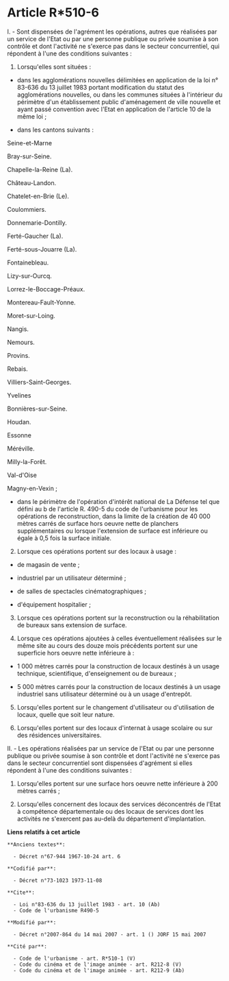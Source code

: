 # Article R*510-6

I. - Sont dispensées de l'agrément les opérations, autres que réalisées par un service de l'Etat ou par une personne publique
ou privée soumise à son contrôle et dont l'activité ne s'exerce pas dans le secteur concurrentiel, qui répondent à l'une des
conditions suivantes :

1. Lorsqu'elles sont situées :

- dans les agglomérations nouvelles délimitées en application de la loi n° 83-636 du 13 juillet 1983 portant modification du
statut des agglomérations nouvelles, ou dans les communes situées à l'intérieur du périmètre d'un établissement public
d'aménagement de ville nouvelle et ayant passé convention avec l'Etat en application de l'article 10 de la même loi ;

- dans les cantons suivants :

Seine-et-Marne

Bray-sur-Seine.

Chapelle-la-Reine (La).

Château-Landon.

Chatelet-en-Brie (Le).

Coulommiers.

Donnemarie-Dontilly.

Ferté-Gaucher (La).

Ferté-sous-Jouarre (La).

Fontainebleau.

Lizy-sur-Ourcq.

Lorrez-le-Boccage-Préaux.

Montereau-Fault-Yonne.

Moret-sur-Loing.

Nangis.

Nemours.

Provins.

Rebais.

Villiers-Saint-Georges.

Yvelines

Bonnières-sur-Seine.

Houdan.

Essonne

Méréville.

Milly-la-Forêt.

Val-d'Oise

Magny-en-Vexin ;

- dans le périmètre de l'opération d'intérêt national de La Défense tel que défini au b de l'article R. 490-5 du code de
l'urbanisme pour les opérations de reconstruction, dans la limite de la création de 40 000 mètres carrés de surface hors
oeuvre nette de planchers supplémentaires ou lorsque l'extension de surface est inférieure ou égale à 0,5 fois la surface
initiale.

2. Lorsque ces opérations portent sur des locaux à usage :

- de magasin de vente ;

- industriel par un utilisateur déterminé ;

- de salles de spectacles cinématographiques ;

- d'équipement hospitalier ;

3. Lorsque ces opérations portent sur la reconstruction ou la réhabilitation de bureaux sans extension de surface.

4. Lorsque ces opérations ajoutées à celles éventuellement réalisées sur le même site au cours des douze mois précédents
portent sur une superficie hors oeuvre nette inférieure à :

- 1 000 mètres carrés pour la construction de locaux destinés à un usage technique, scientifique, d'enseignement ou de
bureaux ;

- 5 000 mètres carrés pour la construction de locaux destinés à un usage industriel sans utilisateur déterminé ou à un usage
d'entrepôt.

5. Lorsqu'elles portent sur le changement d'utilisateur ou d'utilisation de locaux, quelle que soit leur nature.

6. Lorsqu'elles portent sur des locaux d'internat à usage scolaire ou sur des résidences universitaires.

II. - Les opérations réalisées par un service de l'Etat ou par une personne publique ou privée soumise à son contrôle et dont
l'activité ne s'exerce pas dans le secteur concurrentiel sont dispensées d'agrément si elles répondent à l'une des conditions
suivantes :

1. Lorsqu'elles portent sur une surface hors oeuvre nette inférieure à 200 mètres carrés ;

2. Lorsqu'elles concernent des locaux des services déconcentrés de l'Etat à compétence départementale ou des locaux de
services dont les activités ne s'exercent pas au-delà du département d'implantation.

**Liens relatifs à cet article**

	**Anciens textes**:

	  - Décret n°67-944 1967-10-24 art. 6

	**Codifié par**:

	  - Décret n°73-1023 1973-11-08

	**Cite**:

	  - Loi n°83-636 du 13 juillet 1983 - art. 10 (Ab)
	  - Code de l'urbanisme R490-5

	**Modifié par**:

	  - Décret n°2007-864 du 14 mai 2007 - art. 1 () JORF 15 mai 2007

	**Cité par**:

	  - Code de l'urbanisme - art. R*510-1 (V)
	  - Code du cinéma et de l'image animée - art. R212-8 (V)
	  - Code du cinéma et de l'image animée - art. R212-9 (Ab)
